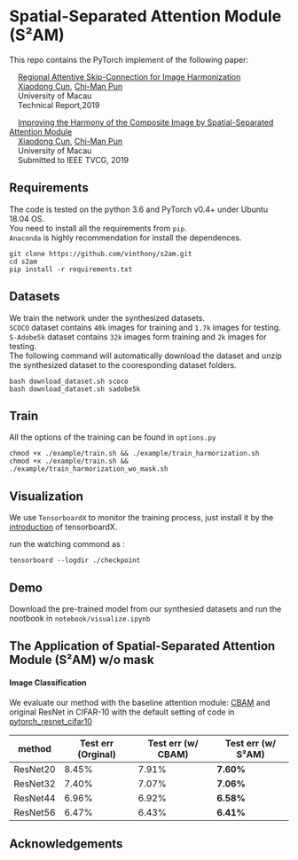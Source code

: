 # Spatial-Separated Attention Module (S²AM)

This repo contains the PyTorch implement of the following paper:

&nbsp;&nbsp;&nbsp;&nbsp;[Regional Attentive Skip-Connection for Image Harmonization]()<br>
&nbsp;&nbsp;&nbsp;&nbsp;[Xiaodong Cun](https://vinthony.github.io/academicpages.github.io/), [Chi-Man Pun](http://www.cis.umac.mo/~cmpun/)<br>
&nbsp;&nbsp;&nbsp;&nbsp;University of Macau<br>
&nbsp;&nbsp;&nbsp;&nbsp;Technical Report,2019

&nbsp;&nbsp;&nbsp;&nbsp;[Improving the Harmony of the Composite Image by Spatial-Separated Attention Module]()<br>
&nbsp;&nbsp;&nbsp;&nbsp;[Xiaodong Cun](https://vinthony.github.io/academicpages.github.io/), [Chi-Man Pun](http://www.cis.umac.mo/~cmpun/)<br>
&nbsp;&nbsp;&nbsp;&nbsp;University of Macau<br>
&nbsp;&nbsp;&nbsp;&nbsp;Submitted to IEEE TVCG, 2019

## Requirements
The code is tested on the python 3.6 and PyTorch v0.4+ under Ubuntu 18.04 OS.</br>
You need to install all the requirements from `pip`.</br>
`Anaconda` is highly recommendation for install the dependences.</br> 
```
git clone https://github.com/vinthony/s2am.git
cd s2am
pip install -r requirements.txt
```

## Datasets
We train the network under the synthesized datasets.<br>
`SCOCO` dataset contains `40k` images for training and `1.7k` images for testing.<br>
`S-Adobe5k` dataset contains `32k` images form training and `2k` images for testing. <br>
The following command will automatically download the dataset and unzip the synthesized dataset to the cooresponding dataset folders.

```
bash download_dataset.sh scoco
bash download_dataset.sh sadobe5k
```

## Train

All the options of the training can be found in `options.py`

```
chmod +x ./example/train.sh && ./example/train_harmorization.sh
chmod +x ./example/train.sh && ./example/train_harmorization_wo_mask.sh
```

## Visualization

We use `TensorboardX`  to monitor the training process, just install it by the [introduction](https://github.com/lanpa/tensorboardX) of tensorboardX.

run the watching commond as :
```
tensorboard --logdir ./checkpoint
```
## Demo
Download the pre-trained model from our synthesied datasets and run the nootbook in `notebook/visualize.ipynb`

## The Application of Spatial-Separated Attention Module (S²AM) w/o mask

#### Image Classification

We evaluate our method with the baseline attention module: [CBAM](https://arxiv.org/abs/1807.06521) and original ResNet in CIFAR-10 with the default setting of code in [pytorch_resnet_cifar10](https://github.com/akamaster/pytorch_resnet_cifar10)

| method | Test err (Orginal) | Test err (w/ CBAM) | **Test err (w/ S²AM)**|
| -- | -- | -- | -- |
| ResNet20 | 8.45% | 7.91% | **7.60%** |
| ResNet32 | 7.40% | 7.07% | **7.06%** |
| ResNet44 | 6.96% | 6.92% | **6.58%** |
| ResNet56 | 6.47% | 6.43% | **6.41%** |



## Acknowledgements

